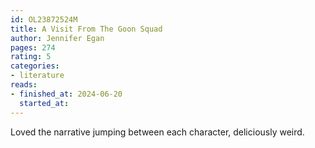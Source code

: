 ```yaml
---
id: OL23872524M
title: A Visit From The Goon Squad
author: Jennifer Egan
pages: 274
rating: 5
categories:
- literature
reads:
- finished_at: 2024-06-20
  started_at:
---
```


Loved the narrative jumping between each character, deliciously weird.
